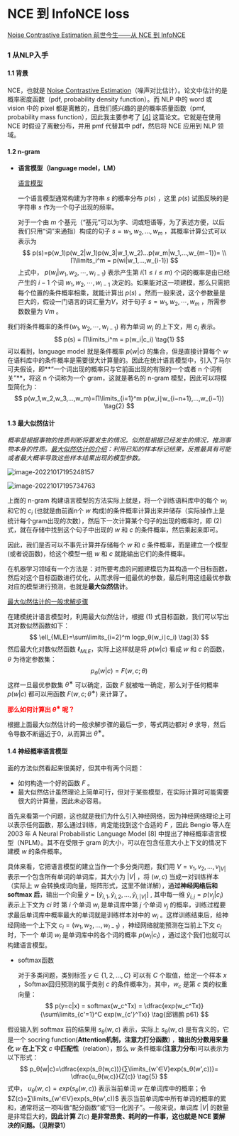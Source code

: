 # NCE 到 InfoNCE loss

[Noise Contrastive Estimation 前世今生——从 NCE 到 InfoNCE](https://zhuanlan.zhihu.com/p/334772391)



### 1 从NLP入手



#### 1.1 背景

NCE，也就是 [Noise Contrastive Estimation](http://proceedings.mlr.press/v9/gutmann10a/gutmann10a.pdf)（噪声对比估计）。论文中估计的是概率密度函数（pdf, probability density function）。而 NLP 中的 word 或 vision 中的 pixel 都是离散的，且我们感兴趣的是的概率质量函数（pmf, probability mass function），因此我主要参考了 [[4]](https://www.cs.toronto.edu/~amnih/papers/ncelm.pdf) 这篇论文。它就是在使用 NCE 时假设了离散分布，并用 pmf 代替其中 pdf，然后将 NCE 应用到 NLP 领域。

#### 1.2 n-gram

- **语言模型（language model，LM）**

  [语言模型](https://zhuanlan.zhihu.com/p/90741508)

  一个语言模型通常构建为字符串 $s$ 的概率分布 $p(s)$ ，这里 $p(s)$ 试图反映的是字符串 $s$ 作为一个句子出现的频率。

  对于一个由 $m$ 个基元（“基元”可以为字、词或短语等，为了表述方便，以后我们只用“词”来通指）构成的句子 $s=w_1,w_2,...,w_m$ ，其概率计算公式可以表示为
  $$
  p(s)=p(w_1)p(w_2|w_1)p(w_3|w_1,w_2)...p(w_m|w_1,...,w_{m−1})= \\
  ∏\limits_i^m = p(wi|w_1,...,w_{i-1})
  $$
  上式中， $p(w_i|w_1,w_2,⋯,w_{i−1})$ 表示产生第 $i(1≤i≤m)$ 个词的概率是由已经产生的 $i−1$ 个词 $w_1,w_2,⋯,w_{i−1}$ 决定的。如果能对这一项建模，那么只需把每个位置的条件概率相乘，就能计算出 $p(s)$ 。然而一般来说，这个参数量是巨大的，假设一门语言的词汇量为$V$，对于句子 $s=w_1,w_2,⋯,w_m$ ，所需参数数量为 $Vm$ 。

我们将条件概率的条件$(w_1,w_2,⋯,w_{i−1})$ 称为单词 $w_i$ 的上下文，用 $c_i$ 表示。
$$
p(s) = ∏\limits_i^m = p(w_i|c_i) \tag{1}
$$
可以看到，language model 就是条件概率  $p(w|c)$ 的集合，但是直接计算每个 $w$ 在语料库中的条件概率是需要很大计算量的。因此在统计语言模型中，引入了马尔可夫假设，即**“一个词出现的概率只与它前面出现的有限的一个或者 n 个词有关”**，将这 n 个词称为一个 gram，这就是著名的 n-gram 模型，因此可以将模型简化为：
$$
p(w_1,w_2,w_3,…,w_m)=∏\limits_{i=1}^m p(w_i∣w_{i−n+1},…,w_{i−1}) \tag{2}
$$




#### 1.3 最大似然估计



*概率是根据事物的性质判断将要发生的情况。似然是根据已经发生的情况，推测事物本身的性质。[最大似然估计的介绍](https://www.bilibili.com/video/BV1CR4y1L7RC)：利用已知的样本标记结果，反推最具有可能或者最大概率导致这些样本结果出现的模型参数。*

![image-20221017195248157](.pic/image-20221017195248157.png)

![image-20221017195734763](.pic/image-20221017195734763.png)

上面的 n-gram 构建语言模型的方法实际上就是，将一个训练语料库中的每个 $w_i$ 和它的 $c_i$ (也就是由前面n个 $w$ 构成)的条件概率计算出来并储存（实际操作上是统计每个gram出现的次数），然后下一次计算某个句子的出现的概率时，即 $(2)$ 式，就在存储中找到这个句子中出现的 $w$ 和 $c$ 的条件概率，然后乘起来即可。

因此，我们是否可以不事先计算并存储每个 $w$ 和  $c$  条件概率，而是建立一个模型(或者说函数)，给这个模型一组 $w$ 和  $c$  就能输出它们的条件概率。

在机器学习领域有一个方法是：对所要考虑的问题建模后为其构造一个目标函数，然后对这个目标函数进行优化，从而求得一组最优的参数，最后利用这组最优参数对应的模型进行预测，也就是**最大似然估计**。

[最大似然估计的一般求解步骤](https://baike.baidu.com/item/%E6%9C%80%E5%A4%A7%E4%BC%BC%E7%84%B6%E4%BC%B0%E8%AE%A1/4967925#4)

在建模统计语言模型时，利用最大似然估计，根据 $(1)$ 式目标函数，我们可以写出其对数似然函数如下：
$$
\ell_{MLE}=\sum\limits_{i=2}^m log⁡p_θ(w_i∣c_i) \tag{3}
$$
然后最大化对数似然函数 $\ell_{MLE}$，实际上这样就是将 $p(w|c)$ 看成 $w$ 和  $c$  的函数， $θ$ 为待定参数集： 
$$
p_θ(w|c)=F(w,c;θ) \tag{4}
$$
这样一旦最优参数集 $θ^∗$ 可以确定，函数 $F$ 就被唯一确定，那么对于任何概率 $p(w|c)$ 都可以用函数 $F(w,c;θ^∗)$ 来计算了。

<font color=red>**那么如何计算出  $θ^∗$ 呢？**</font>

根据上面最大似然估计的一般求解步骤的最后一步，等式两边都对 $θ$ 求导，然后令导数不断逼近于0，从而算出 $θ^∗$。



#### 1.4 神经概率语言模型

面的方法似然看起来很美好，但其中有两个问题：

- 如何构造一个好的函数 $F$ 。
- 最大似然估计虽然理论上简单可行，但对于某些模型，在实际计算时可能需要很大的计算量，因此未必容易。

首先来看第一个问题，这也就是我们为什么引入神经网络，因为神经网络理论上可以表示任何函数，那么通过训练，肯定能找到这个合适的 $F$ ，因此 Bengio 等人在 2003 年 A Neural Probabilistic Language Model [8] 中提出了神经概率语言模型（NPLM）。其不在受限于 gram 的大小，可以在包含任意大小上下文的情况下建模 $w$ 的条件概率。

具体来看，它把语言模型的建立当作一个多分类问题，我们用 $V={v_1,v_2,...,v_{|V|}}$ 表示一个包含所有单词的单词库，其大小为 $|V|$ ，将 $(w,c)$ 当成一对训练样本（实际上 $w$ 会转换成词向量，矩阵形式，这里不做详解），通**过神经网络后和 softmax 后**，输出一个向量 $\hat{y}=[\hat{y}_{i,1},\hat{y}_{i,2},...,\hat{y}_{i,|V|}]$ , 其中每一维 $\hat{y}_{i,j}=p(v_j|c_i)$ 表示上下文为 $ci$ 时 第 $i$ 个单词 $w_i$ 是单词库中第 $j$ 个单词 $v_j$ 的概率，训练过程要求最后单词库中概率最大的单词就是训练样本对中的 $w_i$ 。这样训练结束后，给神经网络一个上下文 $c_l=(w_1,w_2,...,w_{l−1})$ ，神经网络就能预测在当前上下文 $c_l$ 时，下一个 单词 $w_l$ 是单词库中的各个词的概率 $p(w_l|c_l)$ ，通过这个我们也就可以构建语言模型。

- softmax函数

  对于多类问题，类别标签 $y \in \{1,2,...,C\}$ 可以有 $C$ 个取值，给定一个样本 $x$ ，Softmax回归预测的属于类别 $c$ 的条件概率为，其中，$w_c$ 是第 $c$ 类的权重向量：
  $$
  p(y=c|x) = softmax(w_c^Tx)  = \dfrac{exp(w_c^Tx)}{\sum\limits_{c'=1}^C exp(w_{c'}^Tx)} \tag{邱锡鹏 p61}
  $$
  

假设输入到 softmax 前的结果用 $s_θ(w,c)$ 表示，实际上 $s_θ(w,c)$ 是有含义的，它是一个 socring function(**Attention机制，注意力打分函数**) ，**输出的分数用来量化** $w$ **在上下文** $c$ **中匹配性**（relation），那么 $w$ 条件概率(**注意力分布**)可以表示为以下形式： 
$$
p_θ(w|c)=\dfrac{exp(s_θ(w,c))}{∑\limits_{w'∈V}exp(s_θ(w',c))}= \dfrac{u_θ(w,c)}{Z(c)} \tag{5}
$$
式中， $u_θ(w,c)= exp(s_θ(w,c))$ 表示当前单词 $w$ 在单词库中的概率；令 $Z(c)=∑\limits_{w'∈V}exp(s_θ(w',c))$ 表示当前单词库中所有单词的概率的累和，通常将这一项叫做“配分函数”或“归一化因子”。一般来说，单词库 $|V|$ 的数量是非常巨大的，**因此计算** $Z(c)$ **是非常昂贵、耗时的一件事，这也就是 NCE 要解决的问题。（见附录1）**

